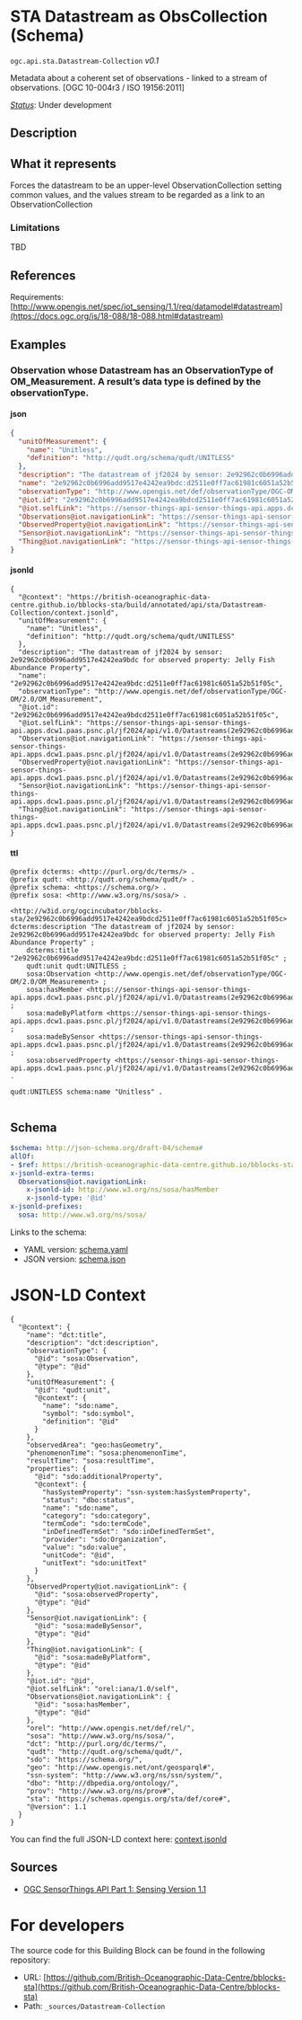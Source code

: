 
# STA Datastream as ObsCollection (Schema)

`ogc.api.sta.Datastream-Collection` *v0.1*

Metadata about a coherent set of observations - linked to a stream of observations. [OGC 10-004r3 / ISO 19156:2011]

[*Status*](http://www.opengis.net/def/status): Under development

## Description

## What it represents

Forces the datastream to be an upper-level ObservationCollection setting common values, and the values stream to be regarded as a link to an ObservationCollection

### Limitations

TBD

## References

Requirements: [http://www.opengis.net/spec/iot_sensing/1.1/req/datamodel#datastream](https://docs.ogc.org/is/18-088/18-088.html#datastream)

## Examples

### Observation whose Datastream has an ObservationType of OM_Measurement. A result’s data type is defined by the observationType.
#### json
```json
{
  "unitOfMeasurement": {
    "name": "Unitless",
    "definition": "http://qudt.org/schema/qudt/UNITLESS"
  },
  "description": "The datastream of jf2024 by sensor: 2e92962c0b6996add9517e4242ea9bdc for observed property: Jelly Fish Abundance Property",
  "name": "2e92962c0b6996add9517e4242ea9bdc:d2511e0ff7ac61981c6051a52b51f05c",
  "observationType": "http://www.opengis.net/def/observationType/OGC-OM/2.0/OM_Measurement",
  "@iot.id": "2e92962c0b6996add9517e4242ea9bdcd2511e0ff7ac61981c6051a52b51f05c",
  "@iot.selfLink": "https://sensor-things-api-sensor-things-api.apps.dcw1.paas.psnc.pl/jf2024/api/v1.0/Datastreams(2e92962c0b6996add9517e4242ea9bdcd2511e0ff7ac61981c6051a52b51f05c)",
  "Observations@iot.navigationLink": "https://sensor-things-api-sensor-things-api.apps.dcw1.paas.psnc.pl/jf2024/api/v1.0/Datastreams(2e92962c0b6996add9517e4242ea9bdcd2511e0ff7ac61981c6051a52b51f05c)/Observations",
  "ObservedProperty@iot.navigationLink": "https://sensor-things-api-sensor-things-api.apps.dcw1.paas.psnc.pl/jf2024/api/v1.0/Datastreams(2e92962c0b6996add9517e4242ea9bdcd2511e0ff7ac61981c6051a52b51f05c)/ObservedProperty",
  "Sensor@iot.navigationLink": "https://sensor-things-api-sensor-things-api.apps.dcw1.paas.psnc.pl/jf2024/api/v1.0/Datastreams(2e92962c0b6996add9517e4242ea9bdcd2511e0ff7ac61981c6051a52b51f05c)/Sensor",
  "Thing@iot.navigationLink": "https://sensor-things-api-sensor-things-api.apps.dcw1.paas.psnc.pl/jf2024/api/v1.0/Datastreams(2e92962c0b6996add9517e4242ea9bdcd2511e0ff7ac61981c6051a52b51f05c)/Thing"
}

```

#### jsonld
```jsonld
{
  "@context": "https://british-oceanographic-data-centre.github.io/bblocks-sta/build/annotated/api/sta/Datastream-Collection/context.jsonld",
  "unitOfMeasurement": {
    "name": "Unitless",
    "definition": "http://qudt.org/schema/qudt/UNITLESS"
  },
  "description": "The datastream of jf2024 by sensor: 2e92962c0b6996add9517e4242ea9bdc for observed property: Jelly Fish Abundance Property",
  "name": "2e92962c0b6996add9517e4242ea9bdc:d2511e0ff7ac61981c6051a52b51f05c",
  "observationType": "http://www.opengis.net/def/observationType/OGC-OM/2.0/OM_Measurement",
  "@iot.id": "2e92962c0b6996add9517e4242ea9bdcd2511e0ff7ac61981c6051a52b51f05c",
  "@iot.selfLink": "https://sensor-things-api-sensor-things-api.apps.dcw1.paas.psnc.pl/jf2024/api/v1.0/Datastreams(2e92962c0b6996add9517e4242ea9bdcd2511e0ff7ac61981c6051a52b51f05c)",
  "Observations@iot.navigationLink": "https://sensor-things-api-sensor-things-api.apps.dcw1.paas.psnc.pl/jf2024/api/v1.0/Datastreams(2e92962c0b6996add9517e4242ea9bdcd2511e0ff7ac61981c6051a52b51f05c)/Observations",
  "ObservedProperty@iot.navigationLink": "https://sensor-things-api-sensor-things-api.apps.dcw1.paas.psnc.pl/jf2024/api/v1.0/Datastreams(2e92962c0b6996add9517e4242ea9bdcd2511e0ff7ac61981c6051a52b51f05c)/ObservedProperty",
  "Sensor@iot.navigationLink": "https://sensor-things-api-sensor-things-api.apps.dcw1.paas.psnc.pl/jf2024/api/v1.0/Datastreams(2e92962c0b6996add9517e4242ea9bdcd2511e0ff7ac61981c6051a52b51f05c)/Sensor",
  "Thing@iot.navigationLink": "https://sensor-things-api-sensor-things-api.apps.dcw1.paas.psnc.pl/jf2024/api/v1.0/Datastreams(2e92962c0b6996add9517e4242ea9bdcd2511e0ff7ac61981c6051a52b51f05c)/Thing"
}
```

#### ttl
```ttl
@prefix dcterms: <http://purl.org/dc/terms/> .
@prefix qudt: <http://qudt.org/schema/qudt/> .
@prefix schema: <https://schema.org/> .
@prefix sosa: <http://www.w3.org/ns/sosa/> .

<http://w3id.org/ogcincubator/bblocks-sta/2e92962c0b6996add9517e4242ea9bdcd2511e0ff7ac61981c6051a52b51f05c> dcterms:description "The datastream of jf2024 by sensor: 2e92962c0b6996add9517e4242ea9bdc for observed property: Jelly Fish Abundance Property" ;
    dcterms:title "2e92962c0b6996add9517e4242ea9bdc:d2511e0ff7ac61981c6051a52b51f05c" ;
    qudt:unit qudt:UNITLESS ;
    sosa:Observation <http://www.opengis.net/def/observationType/OGC-OM/2.0/OM_Measurement> ;
    sosa:hasMember <https://sensor-things-api-sensor-things-api.apps.dcw1.paas.psnc.pl/jf2024/api/v1.0/Datastreams(2e92962c0b6996add9517e4242ea9bdcd2511e0ff7ac61981c6051a52b51f05c)/Observations> ;
    sosa:madeByPlatform <https://sensor-things-api-sensor-things-api.apps.dcw1.paas.psnc.pl/jf2024/api/v1.0/Datastreams(2e92962c0b6996add9517e4242ea9bdcd2511e0ff7ac61981c6051a52b51f05c)/Thing> ;
    sosa:madeBySensor <https://sensor-things-api-sensor-things-api.apps.dcw1.paas.psnc.pl/jf2024/api/v1.0/Datastreams(2e92962c0b6996add9517e4242ea9bdcd2511e0ff7ac61981c6051a52b51f05c)/Sensor> ;
    sosa:observedProperty <https://sensor-things-api-sensor-things-api.apps.dcw1.paas.psnc.pl/jf2024/api/v1.0/Datastreams(2e92962c0b6996add9517e4242ea9bdcd2511e0ff7ac61981c6051a52b51f05c)/ObservedProperty> .

qudt:UNITLESS schema:name "Unitless" .


```

## Schema

```yaml
$schema: http://json-schema.org/draft-04/schema#
allOf:
- $ref: https://british-oceanographic-data-centre.github.io/bblocks-sta/build/annotated/api/sta/Datastream/schema.yaml
x-jsonld-extra-terms:
  Observations@iot.navigationLink:
    x-jsonld-id: http://www.w3.org/ns/sosa/hasMember
    x-jsonld-type: '@id'
x-jsonld-prefixes:
  sosa: http://www.w3.org/ns/sosa/

```

Links to the schema:

* YAML version: [schema.yaml](https://british-oceanographic-data-centre.github.io/bblocks-sta/build/annotated/api/sta/Datastream-Collection/schema.json)
* JSON version: [schema.json](https://british-oceanographic-data-centre.github.io/bblocks-sta/build/annotated/api/sta/Datastream-Collection/schema.yaml)


# JSON-LD Context

```jsonld
{
  "@context": {
    "name": "dct:title",
    "description": "dct:description",
    "observationType": {
      "@id": "sosa:Observation",
      "@type": "@id"
    },
    "unitOfMeasurement": {
      "@id": "qudt:unit",
      "@context": {
        "name": "sdo:name",
        "symbol": "sdo:symbol",
        "definition": "@id"
      }
    },
    "observedArea": "geo:hasGeometry",
    "phenomenonTime": "sosa:phenomenonTime",
    "resultTime": "sosa:resultTime",
    "properties": {
      "@id": "sdo:additionalProperty",
      "@context": {
        "hasSystemProperty": "ssn-system:hasSystemProperty",
        "status": "dbo:status",
        "name": "sdo:name",
        "category": "sdo:category",
        "termCode": "sdo:termCode",
        "inDefinedTermSet": "sdo:inDefinedTermSet",
        "provider": "sdo:Organization",
        "value": "sdo:value",
        "unitCode": "@id",
        "unitText": "sdo:unitText"
      }
    },
    "ObservedProperty@iot.navigationLink": {
      "@id": "sosa:observedProperty",
      "@type": "@id"
    },
    "Sensor@iot.navigationLink": {
      "@id": "sosa:madeBySensor",
      "@type": "@id"
    },
    "Thing@iot.navigationLink": {
      "@id": "sosa:madeByPlatform",
      "@type": "@id"
    },
    "@iot.id": "@id",
    "@iot.selfLink": "orel:iana/1.0/self",
    "Observations@iot.navigationLink": {
      "@id": "sosa:hasMember",
      "@type": "@id"
    },
    "orel": "http://www.opengis.net/def/rel/",
    "sosa": "http://www.w3.org/ns/sosa/",
    "dct": "http://purl.org/dc/terms/",
    "qudt": "http://qudt.org/schema/qudt/",
    "sdo": "https://schema.org/",
    "geo": "http://www.opengis.net/ont/geosparql#",
    "ssn-system": "http://www.w3.org/ns/ssn/system/",
    "dbo": "http://dbpedia.org/ontology/",
    "prov": "http://www.w3.org/ns/prov#",
    "sta": "https://schemas.opengis.org/sta/def/core#",
    "@version": 1.1
  }
}
```

You can find the full JSON-LD context here:
[context.jsonld](https://british-oceanographic-data-centre.github.io/bblocks-sta/build/annotated/api/sta/Datastream-Collection/context.jsonld)

## Sources

* [OGC SensorThings API Part 1: Sensing Version 1.1](https://docs.ogc.org/is/18-088/18-088.html#datastream)

# For developers

The source code for this Building Block can be found in the following repository:

* URL: [https://github.com/British-Oceanographic-Data-Centre/bblocks-sta](https://github.com/British-Oceanographic-Data-Centre/bblocks-sta)
* Path: `_sources/Datastream-Collection`

